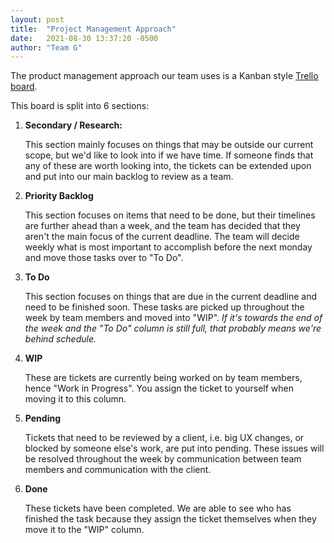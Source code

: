 ```yaml
---
layout: post
title:  "Project Management Approach"
date:   2021-08-30 13:37:20 -0500
author: "Team G"
---
```

The product management approach our team uses is a Kanban style [Trello board](https://trello.com/b/44ptFkKT/kanban-board).

This board is split into 6 sections:

1. **Secondary / Research:**

   This section mainly focuses on things that may be outside our current scope, but we'd like to look into if we have time. If someone finds that any of these are worth looking into, the tickets can be extended upon and put into our main backlog to review as a team.

2. **Priority Backlog**

   This section focuses on items that need to be done, but their timelines are further ahead than a week, and the team has decided that they aren't the main focus of the current deadline. The team will decide weekly what is most important to accomplish before the next monday and move those tasks over to "To Do".

3. **To Do**

   This section focuses on things that are due in the current deadline and need to be finished soon. These tasks are picked up throughout the week by team members and moved into "WIP". *If it's towards the end of the week and the "To Do" column is still full, that probably means we're behind schedule.*

4. **WIP**

   These are tickets are currently being worked on by team members, hence "Work in Progress". You assign the ticket to yourself when moving it to this column.

5. **Pending**

   Tickets that need to be reviewed by a client, i.e. big UX changes, or blocked by someone else's work, are put into pending. These issues will be resolved throughout the week by communication between team members and communication with the client.

6. **Done**

   These tickets have been completed. We are able to see who has finished the task because they assign the ticket themselves when they move it to the "WIP" column.